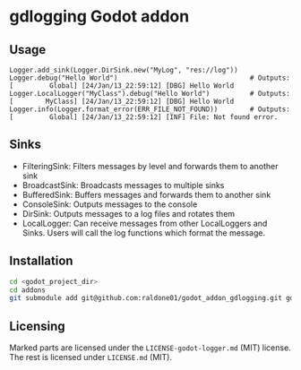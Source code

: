 # gdlogging Godot addon

## Usage

```gdscript
Logger.add_sink(Logger.DirSink.new("MyLog", "res://log"))
Logger.debug("Hello World")                                 # Outputs: [         Global] [24/Jan/13_22:59:12] [DBG] Hello World
Logger.LocalLogger("MyClass").debug("Hello World")          # Outputs: [        MyClass] [24/Jan/13_22:59:12] [DBG] Hello World
Logger.info(Logger.format_error(ERR_FILE_NOT_FOUND))        # Outputs: [         Global] [24/Jan/13_22:59:12] [INF] File: Not found error.
```

## Sinks

* FilteringSink: Filters messages by level and forwards them to another sink
* BroadcastSink: Broadcasts messages to multiple sinks
* BufferedSink: Buffers messages and forwards them to another sink
* ConsoleSink: Outputs messages to the console
* DirSink: Outputs messages to a log files and rotates them
* LocalLogger: Can receive messages from other LocalLoggers and Sinks. Users will call the log functions which format the message.

## Installation

```bash
cd <godot_project_dir>
cd addons
git submodule add git@github.com:raldone01/godot_addon_gdlogging.git gdlogging
```

## Licensing

Marked parts are licensed under the `LICENSE-godot-logger.md` (MIT) license.
The rest is licensed under `LICENSE.md` (MIT).
